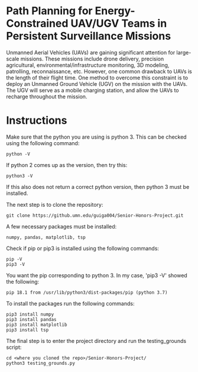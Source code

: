 # Path Planning for Energy-Constrained UAV/UGV Teams in Persistent Surveillance Missions

Unmanned Aerial Vehicles (UAVs) are gaining significant attention for large-scale missions. These missions include drone delivery, precision agricultural, environmental/infrastructure monitoring, 3D modeling, patrolling, reconnaissance, etc. However, one common drawback to UAVs is the length of their flight time. One method to overcome this constraint is to deploy an Unmanned Ground Vehicle (UGV) on the mission with the UAVs. The UGV will serve as a mobile charging station, and allow the UAVs to recharge throughout the mission. 


# Instructions

Make sure that the python you are using is python 3. This can be checked using the following command:

    python -V

If python 2 comes up as the version, then try this:

    python3 -V

If this also does not return a correct python version, then python 3 must be installed.

The next step is to clone the repository:

    git clone https://github.umn.edu/guiga004/Senior-Honors-Project.git

A few necessary packages must be installed: 
    
    numpy, pandas, matplotlib, tsp

Check if pip or pip3 is installed using the following commands:

    pip -V
    pip3 -V

You want the pip corresponding to python 3. In my case, 'pip3 -V' showed the following:

    pip 18.1 from /usr/lib/python3/dist-packages/pip (python 3.7)

To install the packages run the following commands:

    pip3 install numpy
    pip3 install pandas
    pip3 install matplotlib
    pip3 install tsp


The final step is to enter the project directory and run the testing_grounds script:

    cd <where you cloned the repo>/Senior-Honors-Project/
    python3 testing_grounds.py
